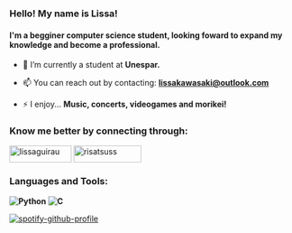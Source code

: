


### Hello! My name is Lissa! 
#### I'm a begginer computer science student, looking foward to expand my knowledge and become a professional. 


- 🔭 I’m currently a student at **Unespar.**

- 📫 You can reach out by contacting: **lissakawasaki@outlook.com**

- ⚡ I enjoy... **Music, concerts, videogames and morikei!**

<h3 align="left">Know me better by connecting through: </h3>
<p align="left">
<a href="https://instagram.com/lissaguirau" target="blank"><img align="center" src="[https://img.shields.io/badge/Instagram-E4405F?style=for-the-badge&logo=instagram&logoColor=white)](https://aleen42.github.io/badges/src/pinterest.svg)" alt="lissaguirau" height="30" width="110" /></a> <a href="https://br.pinterest.com/risatsuss/" target="blank"><img align="center" src="[https://img.shields.io/badge/Pinterest-%23E60023.svg?&style=for-the-badge&logo=Pinterest&logoColor=white](https://aleen42.github.io/badges/src/pinterest.svg)" alt="risatsuss" height="30" width="120" /></a>  
</p>

<h3 align="left">Languages and Tools:</h3>
<p align="left">
  
**![Python](https://img.shields.io/badge/Python-3776AB.svg?style=for-the-badge&logo=Python&logoColor=white)** **![C](https://img.shields.io/badge/c-%2300599C.svg?logo=c&logoColor=white)**

</p>



[![spotify-github-profile](https://spotify-github-profile.vercel.app/api/view?uid=lissakawa&cover_image=true&theme=natemoo-re&show_offline=false&background_color=121212&interchange=false&bar_color=b9469f&bar_color_cover=false)](https://github.com/kittinan/spotify-github-profile)

  
